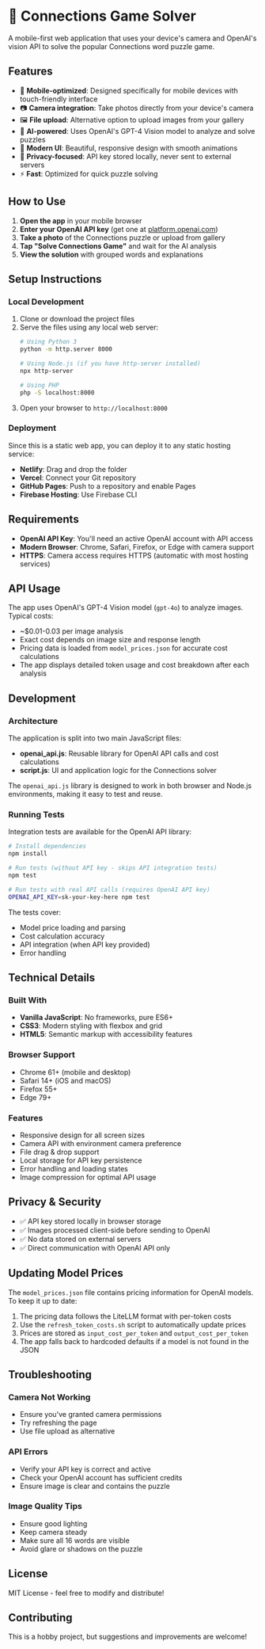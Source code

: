 # 🔗 Connections Game Solver

A mobile-first web application that uses your device's camera and OpenAI's vision API to solve the popular Connections word puzzle game.

## Features

- 📱 **Mobile-optimized**: Designed specifically for mobile devices with touch-friendly interface
- 📷 **Camera integration**: Take photos directly from your device's camera
- 🖼️ **File upload**: Alternative option to upload images from your gallery
- 🧠 **AI-powered**: Uses OpenAI's GPT-4 Vision model to analyze and solve puzzles
- 🎨 **Modern UI**: Beautiful, responsive design with smooth animations
- 🔐 **Privacy-focused**: API key stored locally, never sent to external servers
- ⚡ **Fast**: Optimized for quick puzzle solving

## How to Use

1. **Open the app** in your mobile browser
2. **Enter your OpenAI API key** (get one at [platform.openai.com](https://platform.openai.com/api-keys))
3. **Take a photo** of the Connections puzzle or upload from gallery
4. **Tap "Solve Connections Game"** and wait for the AI analysis
5. **View the solution** with grouped words and explanations

## Setup Instructions

### Local Development

1. Clone or download the project files
2. Serve the files using any local web server:
   ```bash
   # Using Python 3
   python -m http.server 8000
   
   # Using Node.js (if you have http-server installed)
   npx http-server
   
   # Using PHP
   php -S localhost:8000
   ```
3. Open your browser to `http://localhost:8000`

### Deployment

Since this is a static web app, you can deploy it to any static hosting service:

- **Netlify**: Drag and drop the folder
- **Vercel**: Connect your Git repository
- **GitHub Pages**: Push to a repository and enable Pages
- **Firebase Hosting**: Use Firebase CLI

## Requirements

- **OpenAI API Key**: You'll need an active OpenAI account with API access
- **Modern Browser**: Chrome, Safari, Firefox, or Edge with camera support
- **HTTPS**: Camera access requires HTTPS (automatic with most hosting services)

## API Usage

The app uses OpenAI's GPT-4 Vision model (`gpt-4o`) to analyze images. Typical costs:
- ~$0.01-0.03 per image analysis
- Exact cost depends on image size and response length
- Pricing data is loaded from `model_prices.json` for accurate cost calculations
- The app displays detailed token usage and cost breakdown after each analysis

## Development

### Architecture

The application is split into two main JavaScript files:
- **openai_api.js**: Reusable library for OpenAI API calls and cost calculations
- **script.js**: UI and application logic for the Connections solver

The `openai_api.js` library is designed to work in both browser and Node.js environments, making it easy to test and reuse.

### Running Tests

Integration tests are available for the OpenAI API library:

```bash
# Install dependencies
npm install

# Run tests (without API key - skips API integration tests)
npm test

# Run tests with real API calls (requires OpenAI API key)
OPENAI_API_KEY=sk-your-key-here npm test
```

The tests cover:
- Model price loading and parsing
- Cost calculation accuracy
- API integration (when API key provided)
- Error handling

## Technical Details

### Built With
- **Vanilla JavaScript**: No frameworks, pure ES6+
- **CSS3**: Modern styling with flexbox and grid
- **HTML5**: Semantic markup with accessibility features

### Browser Support
- Chrome 61+ (mobile and desktop)
- Safari 14+ (iOS and macOS)
- Firefox 55+
- Edge 79+

### Features
- Responsive design for all screen sizes
- Camera API with environment camera preference
- File drag & drop support
- Local storage for API key persistence
- Error handling and loading states
- Image compression for optimal API usage

## Privacy & Security

- ✅ API key stored locally in browser storage
- ✅ Images processed client-side before sending to OpenAI
- ✅ No data stored on external servers
- ✅ Direct communication with OpenAI API only

## Updating Model Prices

The `model_prices.json` file contains pricing information for OpenAI models. To keep it up to date:

1. The pricing data follows the LiteLLM format with per-token costs
2. Use the `refresh_token_costs.sh` script to automatically update prices
3. Prices are stored as `input_cost_per_token` and `output_cost_per_token`
4. The app falls back to hardcoded defaults if a model is not found in the JSON

## Troubleshooting

### Camera Not Working
- Ensure you've granted camera permissions
- Try refreshing the page
- Use file upload as alternative

### API Errors
- Verify your API key is correct and active
- Check your OpenAI account has sufficient credits
- Ensure image is clear and contains the puzzle

### Image Quality Tips
- Ensure good lighting
- Keep camera steady
- Make sure all 16 words are visible
- Avoid glare or shadows on the puzzle

## License

MIT License - feel free to modify and distribute!

## Contributing

This is a hobby project, but suggestions and improvements are welcome!

